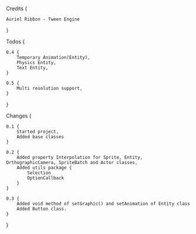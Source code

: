 Credits {

    Auriel Ribbon - Tween Engine
}

Todos {

    0.4 {
        Temporary Animation(Entity),
        Physics Entity,
        Text Entity,
    }

    0.5 {
        Multi resolution support,
    }
}

Changes {
    
    0.1 {
        Started project,
        Added base classes
    }
    
    0.2 {
        Added property Interpolation for Sprite, Entity, OrthographicCamera, SpriteBatch and Actor classes,
        Added utils package {
            Selection
            OptionCallback
        }
    }

    0.3 {
        Added void method of setGraphic() and setAnimation of Entity class
        Added Button class.
    }

}

